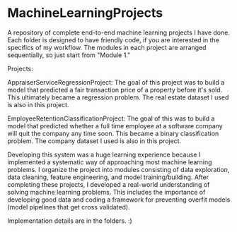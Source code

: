 # MachineLearningProjects

A repository of complete end-to-end machine learning projects I have done. Each folder is designed to have friendly code, if you are interested in the specifics of my workflow. The modules in each project are arranged sequentially, so just start from "Module 1." 

Projects:

AppraiserServiceRegressionProject: The goal of this project was to build a model that predicted a fair transaction price of a property before it's sold. This ultimately became a regression problem. The real estate dataset I used is also in this project.

EmployeeRetentionClassificationProject: The goal of this was to build a model that predicted whether a full time employee at a software company will quit the company any time soon. This became a binary classification problem. The company dataset I used is also in this project.

Developing this system was a huge learning experience because I implemented a systematic way of approaching most machine learning problems. I organize the project into modules consisting of data exploration, data cleaning, feature engineering, and model training/building. After completing these projects, I developed a real-world understanding of solving machine learning problems. This includes the importance of developing good data and coding a framework for preventing overfit models (model pipelines that get cross validated).


Implementation details are in the folders. :)
